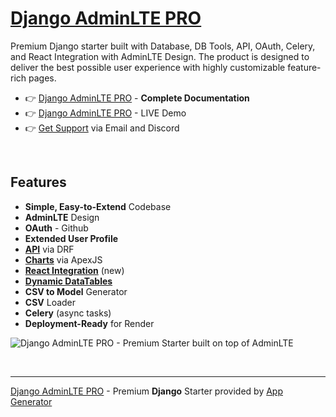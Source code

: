 # [Django AdminLTE PRO](https://app-generator.dev/product/adminlte-pro/django/)

Premium Django starter built with Database, DB Tools, API, OAuth, Celery, and React Integration with AdminLTE Design.
The product is designed to deliver the best possible user experience with highly customizable feature-rich pages. 

- 👉 [Django AdminLTE PRO](https://app-generator.dev/docs/products/django/adminlte-pro/index.html) - **Complete Documentation**
- 👉 [Django AdminLTE PRO](https://django-adminlte-pro.onrender.com/charts/) - LIVE Demo 
- 👉 [Get Support](https://app-generator.dev/ticket/create/) via Email and Discord

<br />

## Features

* **Simple, Easy-to-Extend** Codebase
* **AdminLTE** Design 
* **OAuth** - Github
* **Extended User Profile**
* **[API](https://django-adminlte-pro.onrender.com/api/sales/)** via DRF 
* **[Charts](https://django-adminlte-pro.onrender.com/charts/)** via ApexJS 
* **[React Integration](https://django-adminlte-pro.onrender.com/react-charts)** (new) 
* **[Dynamic DataTables](https://django-adminlte-pro.onrender.com/tables/)**
* **CSV to Model** Generator
* **CSV** Loader 
* **Celery** (async tasks)
* **Deployment-Ready** for Render 

![Django AdminLTE PRO - Premium Starter built on top of AdminLTE](https://github.com/app-generator/django-adminlte/assets/51070104/8f0c396d-2f33-46b9-9689-2982c987399d)

<br />

---
[Django AdminLTE PRO](https://app-generator.dev/product/adminlte-pro/django/) - Premium **Django** Starter provided by [App Generator](https://app-generator.dev)
